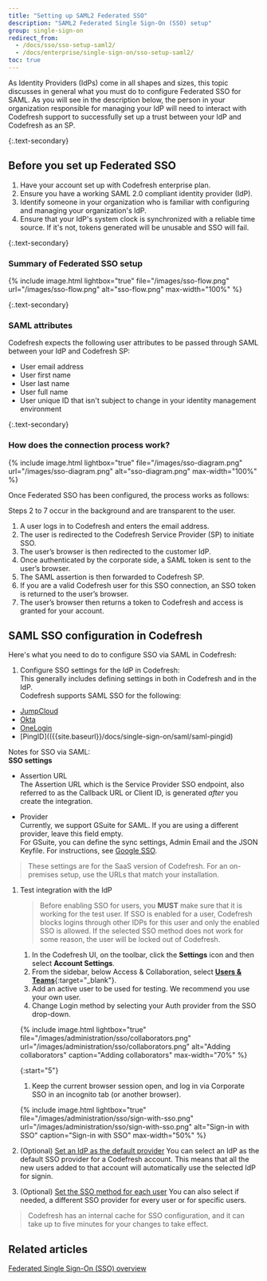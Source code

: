 ```yaml
---
title: "Setting up SAML2 Federated SSO"
description: "SAML2 Federated Single Sign-On (SSO) setup"
group: single-sign-on
redirect_from:
  - /docs/sso/sso-setup-saml2/
  - /docs/enterprise/single-sign-on/sso-setup-saml2/
toc: true
---
```


As Identity Providers (IdPs) come in all shapes and sizes, this topic discusses in general what you must do to configure Federated SSO for SAML. 
  As you will see in the description below, the person in your organization responsible for managing your IdP will need to interact with Codefresh support to successfully set up a trust between your IdP and Codefresh as an SP.

{:.text-secondary}
## Before you set up Federated SSO
  1. Have your account set up with Codefresh enterprise plan.
  2. Ensure you have a working SAML 2.0 compliant identity provider (IdP).
  3. Identify someone in your organization who is familiar with configuring and managing your organization's IdP.
  4. Ensure that your IdP's system clock is synchronized with a reliable time source. If it's not, tokens generated will be unusable and SSO will fail.

{:.text-secondary}
### Summary of Federated SSO setup

{% include image.html
  lightbox="true"
  file="/images/sso-flow.png"
  url="/images/sso-flow.png"
  alt="sso-flow.png"
  max-width="100%"
%}

{:.text-secondary}
### SAML attributes

Codefresh expects the following user attributes to be passed through SAML between your IdP and Codefresh SP:
  - User email address
  - User first name
  - User last name
  - User full name
  - User unique ID that isn't subject to change in your identity management environment

{:.text-secondary}
### How does the connection process work?

  {% include image.html
lightbox="true"
file="/images/sso-diagram.png"
url="/images/sso-diagram.png"
alt="sso-diagram.png"
max-width="100%"
  %}

Once Federated SSO has been configured, the process works as follows:

<div class="bd-callout bd-callout-info" markdown="1">

  Steps 2 to 7 occur in the background and are transparent to the user.
</div>

1. A user logs in to Codefresh and enters the email address.
2. The user is redirected to the Codefresh Service Provider (SP) to initiate SSO.
3. The user’s browser is then redirected to the customer IdP.
4. Once authenticated by the corporate side, a SAML token is sent to the user’s browser.
5. The SAML assertion is then forwarded to Codefresh SP.
6. If you are a valid Codefresh user for this SSO connection, an SSO token is returned to the user’s browser.
7. The user’s browser then returns a token to Codefresh and access is granted for your account.

## SAML SSO configuration in Codefresh 

Here's what you need to do to configure SSO via SAML in Codefresh:

1. Configure SSO settings for the IdP in Codefresh:  
  This generally includes defining settings in both in Codefresh and in the IdP.  
  Codefresh supports SAML SSO for the following:
  * [JumpCloud]({{site.baseurl}}/docs/single-sign-on/saml/saml-jumpcloud)
  * [Okta]({{site.baseurl}}/docs/single-sign-on/saml/saml-okta)
  * [OneLogin]({{site.baseurl}}/docs/single-sign-on/saml/saml-onelogin)
  * [PingID](({{site.baseurl}}/docs/single-sign-on/saml/saml-pingid)

  Notes for SSO via SAML:  
  **SSO settings**  

  * Assertion URL  
    The Assertion URL which is the Service Provider SSO endpoint, also referred to as the Callback URL or Client ID, is generated _after_ you create the integration.

  * Provider  
    Currently, we support GSuite for SAML. If you are using a different provider, leave this field empty.  
    For GSuite, you can define the sync settings, Admin Email and the JSON Keyfile.
    For instructions, see [Google SSO]({{site.baseurl}}/docs/single-sign-on/sso-google/#synchronize-teams-with-the-codefresh-cli).

  > These settings are for the SaaS version of Codefresh. For an on-premises setup, use the URLs that match your installation.

1. Test integration with the IdP 
    
    >Before enabling SSO for users, you **MUST** make sure that it is working for the test user. If SSO is enabled for a user, Codefresh blocks logins through other IDPs for this user and only the enabled SSO is allowed. If the selected SSO method does not work for some reason, the user will be locked out of Codefresh.

    1. In the Codefresh UI, on the toolbar, click the **Settings** icon and then select **Account Settings**.
    1. From the sidebar, below Access & Collaboration, select [**Users & Teams**](https://g.codefresh.io/2.0/account-settings/single-sign-on){:target="\_blank"}.   
    1. Add an active user to be used for testing. We recommend you use your own user.
    1. Change Login method by selecting your Auth provider from the SSO drop-down.

    {% include image.html
    lightbox="true"
    file="/images/administration/sso/collaborators.png"
    url="/images/administration/sso/collaborators.png"
    alt="Adding collaborators"
    caption="Adding collaborators"
    max-width="70%"
    %}

    {:start="5"}
    1. Keep the current browser session open, and log in via Corporate SSO in an incognito tab (or another browser).

    {% include image.html
    lightbox="true"
    file="/images/administration/sso/sign-with-sso.png"
    url="/images/administration/sso/sign-with-sso.png"
    alt="Sign-in with SSO"
    caption="Sign-in with SSO"
    max-width="50%"
    %}

1. (Optional) [Set an IdP as the default provider]({{site.baseurl}}/docs/single-sign-on/team-sync/#set-a-default-sso-provider-for-account)
  You can select an IdP as the default SSO provider for a Codefresh account. This means that all the new users added to that account will automatically use the selected IdP for signin.
1. (Optional) [Set the SSO method for each user]({{site.baseurl}}/docs/single-sign-on/team-sync/#select-sso-method-for-individual-users)
  You can also select if needed, a different SSO provider for every user or for specific users.

> Codefresh has an internal cache for SSO configuration, and it can take up to five minutes for your changes to take effect.

## Related articles
[Federated Single Sign-On (SSO) overview]({{site.baseurl}}/docs/single-sign-on) 





   
   
 

  
